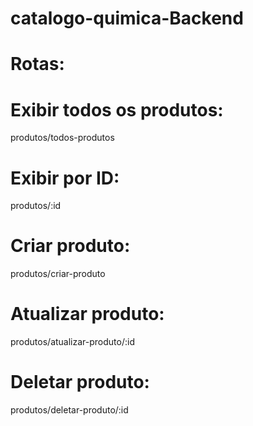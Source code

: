 # catalogo-quimica-Backend

# Rotas:

# Exibir todos os produtos:
produtos/todos-produtos

# Exibir por ID:
produtos/:id

# Criar produto:
produtos/criar-produto

# Atualizar produto:
produtos/atualizar-produto/:id

# Deletar produto:
produtos/deletar-produto/:id

